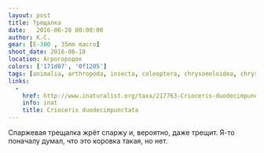 ```yaml
---
layout: post
title: Трещалка
date:   2016-06-28 00:00:00
author: К.С.
gear: [E-300 , 35mm macro]
shoot_date: 2016-06-18
location: Агрогородок
colors: ['171d07', '0f1205']
tags: [animalia, arthropoda, insecta, coleoptera, chrysomeloidea, chrysomelidae, crioceris, crioceris, crioceris duodecimpunctata]
links:
  -
    href: http://www.inaturalist.org/taxa/217763-Crioceris-duodecimpunctata
    info: inat
    title: Crioceris duodecimpunctata
---
```


Спаржевая трещалка жрёт спаржу и, вероятно, даже трещит. Я-то поначалу думал, что это коровка такая, но нет.
